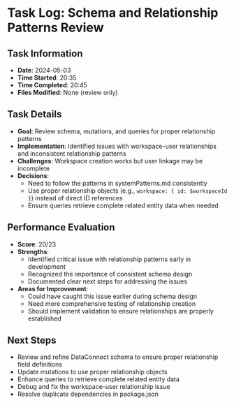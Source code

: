 # Task Log: Schema and Relationship Patterns Review

## Task Information
- **Date**: 2024-05-03
- **Time Started**: 20:35
- **Time Completed**: 20:45
- **Files Modified**: None (review only)

## Task Details
- **Goal**: Review schema, mutations, and queries for proper relationship patterns
- **Implementation**: Identified issues with workspace-user relationships and inconsistent relationship patterns
- **Challenges**: Workspace creation works but user linkage may be incomplete
- **Decisions**: 
  - Need to follow the patterns in systemPatterns.md consistently
  - Use proper relationship objects (e.g., `workspace: { id: $workspaceId }`) instead of direct ID references
  - Ensure queries retrieve complete related entity data when needed

## Performance Evaluation
- **Score**: 20/23
- **Strengths**: 
  - Identified critical issue with relationship patterns early in development
  - Recognized the importance of consistent schema design
  - Documented clear next steps for addressing the issues
- **Areas for Improvement**: 
  - Could have caught this issue earlier during schema design
  - Need more comprehensive testing of relationship creation
  - Should implement validation to ensure relationships are properly established

## Next Steps
- Review and refine DataConnect schema to ensure proper relationship field definitions
- Update mutations to use proper relationship objects
- Enhance queries to retrieve complete related entity data
- Debug and fix the workspace-user relationship issue
- Resolve duplicate dependencies in package.json
